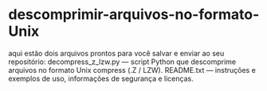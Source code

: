 # descomprimir-arquivos-no-formato-Unix
aqui estão dois arquivos prontos para você salvar e enviar ao seu repositório:  decompress_z_lzw.py — script Python que descomprime arquivos no formato Unix compress (.Z / LZW).  README.txt — instruções e exemplos de uso, informações de segurança e licenças.
